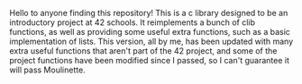 Hello to anyone finding this repository! This is a c library designed to be an introductory project at 42 schools.
It reimplements a bunch of clib functions, as well as providing some useful extra functions, such as a basic implementation of lists.
This version, all by me, has been updated with many extra useful functions that aren't part of the 42 project, and some of the project functions have been modified since I passed, so I can't guarantee it will pass Moulinette.
